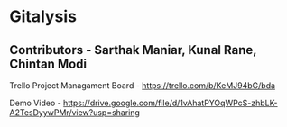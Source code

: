 # Gitalysis

## Contributors - Sarthak Maniar, Kunal Rane, Chintan Modi

Trello Project Managament Board - https://trello.com/b/KeMJ94bG/bda

Demo Video - https://drive.google.com/file/d/1vAhatPYOqWPcS-zhbLK-A2TesDyywPMr/view?usp=sharing


